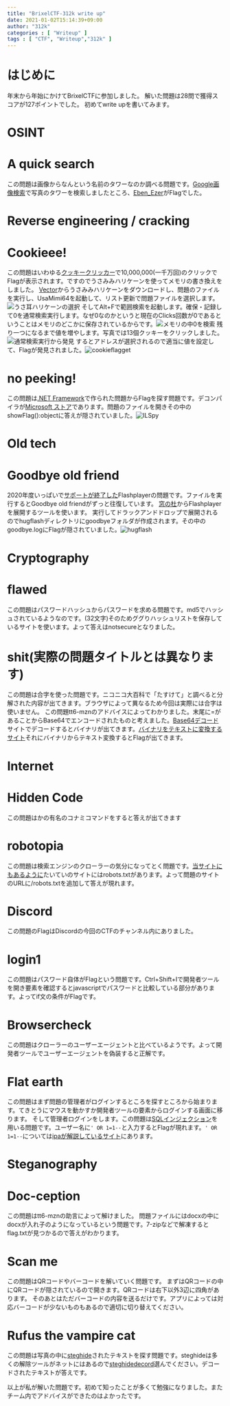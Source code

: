 ```yaml
---
title: "BrixelCTF-312k write up"
date: 2021-01-02T15:14:39+09:00
author: "312k"
categories : [ "Writeup" ]
tags : [ "CTF", "Writeup","312k" ]
---
```

# はじめに
年末から年始にかけてBrixelCTFに参加しました。
解いた問題は28問で獲得スコアが127ポイントでした。
初めてwrite upを書いてみます。
# OSINT
# A quick search
この問題は画像からなんという名前のタワーなのか調べる問題です。[Google画像検索](https://www.google.co.jp/imghp?hl=ja)で写真のタワーを検索しましたところ、[Eben_Ezer](https://en.wikipedia.org/wiki/Eben-Ezer_Tower)がFlagでした。
# Reverse engineering / cracking
# Cookieee!
この問題はいわゆる[クッキークリッカー](https://ja.wikipedia.org/wiki/%E3%82%AF%E3%83%83%E3%82%AD%E3%83%BC%E3%82%AF%E3%83%AA%E3%83%83%E3%82%AB%E3%83%BC)で10,000,000(一千万回)のクリックでFlagが表示されます。ですのでうさみみハリケーンを使ってメモリの書き換えをしました。
[Vector](https://www.vector.co.jp/soft/win95/prog/se375830.html)からうさみみハリケーンをダウンロードし、問題のファイルを実行し、UsaMimi64を起動して、リスト更新で問題ファイルを選択します。![うさ耳ハリケーンの選択](/2021-01-02プロセスの選択.png)
そしてAlt+Fで範囲検索を起動します。確保・記録して0を通常検索実行します。なぜ0なのかというと現在のClicks回数が0であるということはメモリのどこかに保存されているからです。![メモリの中0を検索](/2021-01-02メモリの中0を検索.png)
残り一つになるまで値を増やします。写真では13個クッキーをクリックしました。![通常検索実行から発見](/2021-01-02通常検索実行から発見.png)
するとアドレスが選択されるので適当に値を設定して、Flagが発見されました。![cookieflagget](/2021-01-02cookieflagget.png)

# no peeking!
この問題は[.NET Framework](https://ja.wikipedia.org/wiki/.NET_Framework)で作られた問題からFlagを探す問題です。デコンパイラが[Microsoft ストア](https://www.microsoft.com/ja-jp/p/ilspy/9mxfbkfvsq13?activetab=pivot:overviewtab)であります。問題のファイルを開きその中のshowFlag():objectに答えが隠されていました。![ILSpy](/2021-01-02ILSpy.png)
# Old tech
# Goodbye old friend
2020年度いっぱいで[サポートが終了した](https://www.adobe.com/jp/products/flashplayer/end-of-life.html)Flashplayerの問題です。ファイルを実行するとGoodbye old friendがずっと往復しています。
[窓の杜](https://forest.watch.impress.co.jp/library/software/hugflash/)からFlashplayerを展開するツールを使います。
実行してドラックアンドドロップで展開されるのでhugflashディレクトリにgoodbyeフォルダが作成されます。その中のgoodbye.logにFlagが隠されていました。![hugflash](/2021-01-02hugflash.png)

# Cryptography
# flawed
この問題はパスワードハッシュからパスワードを求める問題です。md5でハッシュされているようなのです。(32文字)そのためググりハッシュリストを保存しているサイトを使います。よって答えはnotsecureとなりました。

# shit(実際の問題タイトルとは異なります)
この問題は合字を使った問題です。ニコニコ大百科で「たすけて」と調べると分解された内容が出てきます。ブラウザによって異なるため今回は実際には合字は使いません。
この問題tt6-mznのアドバイスによってわかりました。末尾に=があることからBase64でエンコードされたものと考えました。[Base64デコード](https://tool-taro.com/base64_decode/)サイトでデコードするとバイナリが出てきます。[バイナリをテキストに変換するサイト](https://rakko.tools/tools/75/)それにバイナリからテキスト変換するとFlagが出てきます。
# Internet
# Hidden Code
この問題はかの有名のコナミコマンドをすると答えが出てきます
# robotopia
この問題は検索エンジンのクローラーの気分になってとく問題です。[当サイトにもあるように](https://312k.github.io/nekonyaa.github.io/robots.txt)たいていのサイトにはrobots.txtがあります。よって問題のサイトのURLに/robots.txtを追加して答えが現れます。
# Discord
この問題のFlagはDiscordの今回のCTFのチャンネル内にありました。
# login1
この問題はパスワード自体がFlagという問題です。Ctrl+Shift+Iで開発者ツールを開き要素を確認するとjavascriptでパスワードと比較している部分があります。よってif文の条件がFlagです。
# Browsercheck
この問題はクローラーのユーザーエージェントと比べているようです。よって開発者ツールでユーザーエージェントを偽装すると正解です。
# Flat earth
この問題はまず問題の管理者がログインするところを探すところから始まります。てきとうにマウスを動かすか開発者ツールの要素からログインする画面に移ります。
そして管理者ログインをします。この問題は[SQLインジェクション](https://www.ipa.go.jp/security/vuln/websecurity.html)を用いる問題です。ユーザー名に```' OR 1=1--```と入力するとFlagが現れます。```' OR 1=1--```については[ipaが解説しているサイト](https://www.ipa.go.jp/security/awareness/vendor/programmingv2/contents/502.html)にあります。

# Steganography
# Doc-ception
この問題はtt6-mznの助言によって解けました。
問題ファイルにはdocxの中にdocxが入れ子のようになっているという問題です。7-zipなどで解凍するとflag.txtが見つかるので答えがわかります。
# Scan me
この問題はQRコードやバーコードを解いていく問題です。
まずはQRコードの中にQRコードが隠されているので開きます。QRコードは右下以外3辺に四角があります。
そのあとはただバーコードの内容を送るだけです。アプリによっては対応バーコードが少ないものもあるので適切に切り替えてください。
# Rufus the vampire cat
この問題は写真の中に[steghide](http://steghide.sourceforge.net/)されたテキストを探す問題です。steghideは多くの解除ツールがネットにはあるので[steghidedecord](https://futureboy.us/stegano/decinput.html)選んでください。デコードされたテキストが答えです。

以上が私が解いた問題です。初めて知ったことが多くて勉強になりました。またチーム内でアドバイスができたのはよかったです。